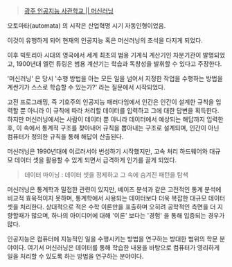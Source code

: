 > [광주 인공지능 사관학교 || 머신러닝](http://precourse.gj-aischool.com/lectures/3)

오토마타(automata) 의 시작은 산업혁명 시기 자동인형이었음.

이것이 유행하게 되어 현재의 인공지능 혹은 머신러닝의 초석을 다지게 되었다.

이후 빅토리아 시대의 영국에서 세계 최초의 범용 기계식 계산기인 차분기관이 발명되었고, 1900년대 엘런 튜링은 범용 계산기는 학습과 독창성을 발휘할 수 있다고 주장한다.

'머신러닝' 은 당시 '수행 방법을 아는 모든 일을 넘어서 지정한 작업을 수행하는 방법을 계싼기가 스스로 학습할 수 있는가?'
라는 질문에서 시작되었다. 

고전 프로그래밍, 즉 기호주의 인공지능 패러다임에서 인간은 인간이 설계한 규칙을 입력할 뿐 아니라 이 규칙에 따라 처리할 데이터를 입력하고 그에 대한 답변을 획득한다.
하지만 머신러닝에서는 사람이 데이터 뿐 아니라 데이터에서 예상되는 해답까지 입력한 후, 이 속에서 통계적 구조를 찾아내어 규칙을 뽑아내는 구조로 설계되며, 인간이 아닌 컴퓨터가 정의한 규칙을 통해 해답이 산출된다.

머신러닝은 1990년대에 이르러서야 번성하기 시작했지만, 고속 처리 하드웨어와 대규모 데이터 셋을 활용할 수 있게 되면서 급격하게 인기를 끌게 되었다.

> 데이터 마이닝 : 데이터 셋을 정제하고 그 속에 숨겨진 패턴을 탐색

머신러닝은 통계학과 밀접한 관련이 있지만, 베이즈 분석과 같은 고전적인 통계 분석에 비교적 효육적이지 못하며, 통계학에서 사용되는 데이터보다 더욱 복잡한 대규모 데이터 셋을 처리한다. 
상대적으로 적은 수학 이론만을 표출하며 오히려 공학적인 측면을 더 지향할때가 많으며, 하나의 아이디어에 대해 '이론' 보다는 '경험' 을 통해 입증되는 경우가 많다. 

인공지능은 컴퓨터에 지능적인 일을 수행시키는 방법을 연구하는 방대한 범위의 학문 분야이다. 여기서 머신러닝은 데이터를 통해 학습한 내용을 바탕으로 컴퓨터가 영리하게 일을 처리할 수 있도록 하는 방법을 연구하는 분야이다. 
